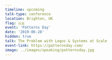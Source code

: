 ```yaml
---
timeline: upcoming
talk-type: conference
location: Brighton, UK
flag: 🇬🇧
event: 'Patterns Day'
date: '2019-06-28'
hidden: true
talk: The Problem with Legos & Systems at Scale
event-link: https://patternsday.com/
image: ../images/speaking/patternsday.jpg
---
```

